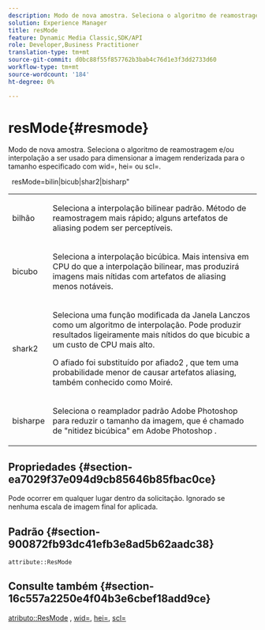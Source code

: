 ```yaml
---
description: Modo de nova amostra. Seleciona o algoritmo de reamostragem e/ou interpolação a ser usado para dimensionar a imagem renderizada para o tamanho especificado com wid=, hei= ou scl=.
solution: Experience Manager
title: resMode
feature: Dynamic Media Classic,SDK/API
role: Developer,Business Practitioner
translation-type: tm+mt
source-git-commit: d0bc88f55f857762b3bab4c76d1e3f3dd2733d60
workflow-type: tm+mt
source-wordcount: '184'
ht-degree: 0%

---
```



# resMode{#resmode}

Modo de nova amostra. Seleciona o algoritmo de reamostragem e/ou interpolação a ser usado para dimensionar a imagem renderizada para o tamanho especificado com wid=, hei= ou scl=.

` `resMode=bilin|bicub|shar2|bisharp&quot;

<table id="table_AF954C101B30473FAFE9930C7B694305"> 
 <tbody> 
  <tr> 
   <td colname="col1"> <p> <span class="+ topic/ph pr-d/codeph codeph"> bilhão  </span> </p> </td> 
   <td colname="col2"> <p>Seleciona a interpolação bilinear padrão. Método de reamostragem mais rápido; alguns artefatos de aliasing podem ser perceptíveis. </p> </td> 
  </tr> 
  <tr> 
   <td colname="col1"> <p> <span class="+ topic/ph pr-d/codeph codeph"> bicubo  </span> </p> </td> 
   <td colname="col2"> <p>Seleciona a interpolação bicúbica. Mais intensiva em CPU do que a interpolação bilinear, mas produzirá imagens mais nítidas com artefatos de aliasing menos notáveis. </p> </td> 
  </tr> 
  <tr> 
   <td colname="col1"> <p> <span class="+ topic/ph pr-d/codeph codeph"> shark2  </span> </p> </td> 
   <td colname="col2"> <p>Seleciona uma função modificada da Janela Lanczos como um algoritmo de interpolação. Pode produzir resultados ligeiramente mais nítidos do que bicubic a um custo de CPU mais alto. </p> <p> <span class="codeph"> O afiado  </span> foi substituído por  <span class="codeph"> afiado2  </span>, que tem uma probabilidade menor de causar artefatos aliasing, também conhecido como Moiré. </p> </td> 
  </tr> 
  <tr> 
   <td colname="col1"> <p> <span class="codeph"> bisharpe  </span> </p> </td> 
   <td colname="col2"> <p>Seleciona o reamplador padrão <span class="keyword"> Adobe Photoshop </span> para reduzir o tamanho da imagem, que é chamado de "nitidez bicúbica" em <span class="keyword"> Adobe Photoshop </span>. </p> </td> 
  </tr> 
 </tbody> 
</table>

## Propriedades {#section-ea7029f37e094d9cb85646b85fbac0ce}

Pode ocorrer em qualquer lugar dentro da solicitação. Ignorado se nenhuma escala de imagem final for aplicada.

## Padrão {#section-900872fb93dc41efb3e8ad5b62aadc38}

`attribute::ResMode`

## Consulte também {#section-16c557a2250e4f04b3e6cbef18add9ce}

[atributo::ResMode](../../../../../ir-api/material-cat/image-rendering-api-ref/c-ir-material-catalog/c-ir-attributes-reference/r-ir-cat-resmode.md#reference-fdca7eb6d5104fdeae9d6ac42251db82) ,  [wid=](../../../../../ir-api/http-protocol/image-rendering-api-ref/c-ir-http-protocol-ref/c-ir-http-protocol-command-reference/r-ir-wid.md#reference-b7e691b0624941168c94b2749ae233ec),  [hei=](../../../../../ir-api/http-protocol/image-rendering-api-ref/c-ir-http-protocol-ref/c-ir-http-protocol-command-reference/r-ir-hei.md#reference-1c08f60365a94417a39867c09cac5478),  [scl=](../../../../../ir-api/http-protocol/image-rendering-api-ref/c-ir-http-protocol-ref/c-ir-http-protocol-command-reference/r-ir-scl.md#reference-b14b51a6cbe34f0bba42880540592f29)
